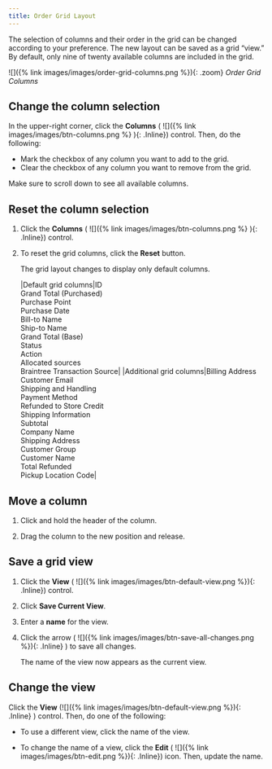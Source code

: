 ```yaml
---
title: Order Grid Layout
---
```


The selection of columns and their order in the grid can be changed according to your preference. The new layout can be saved as a grid “view.” By default, only nine of twenty available columns are included in the grid.

![]({% link images/images/order-grid-columns.png %}){: .zoom}
_Order Grid Columns_

## Change the column selection

In the upper-right corner, click the **Columns** ( ![]({% link images/images/btn-columns.png %} ){: .Inline}) control. Then, do the following:

- Mark the checkbox of any column you want to add to the grid.
- Clear the checkbox of any column you want to remove from the grid.

Make sure to scroll down to see all available columns.

## Reset the column selection

1. Click the **Columns** ( ![]({% link images/images/btn-columns.png %} ){: .Inline}) control.

1. To reset the grid columns, click the **Reset** button.

    The grid layout changes to display only default columns.

    |Default grid columns|ID<br>Grand Total (Purchased)<br>Purchase Point<br>Purchase Date<br>Bill-to Name<br>Ship-to Name<br>Grand Total (Base)<br>Status<br>Action<br>Allocated sources<br>Braintree Transaction Source|
    |Additional grid columns|Billing Address<br>Customer Email<br>Shipping and Handling<br>Payment Method<br>Refunded to Store Credit<br>Shipping Information<br>Subtotal<br>Company Name<br>Shipping Address<br>Customer Group<br>Customer Name<br>Total Refunded<br>Pickup Location Code|

## Move a column

1. Click and hold the header of the column.

1. Drag the column to the new position and release.

## Save a grid view

1. Click the **View** ( ![]({% link images/images/btn-default-view.png %}){: .Inline}) control.

1. Click **Save Current View**.

1. Enter a **name** for the view.

1. Click the arrow ( ![]({% link images/images/btn-save-all-changes.png %}){: .Inline} ) to save all changes.

    The name of the view now appears as the current view.

## Change the view

Click the **View** (![]({% link images/images/btn-default-view.png %}){: .Inline} ) control. Then, do one of the following:

- To use a different view, click the name of the view.

- To change the name of a view, click the **Edit** ( ![]({% link images/images/btn-edit.png %}){: .Inline}) icon. Then, update the name.
